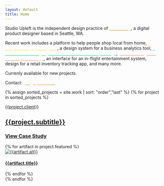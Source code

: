 ```yaml
---
layout: default
title: Home
---
```

<div class="container work-container">
    <div class="grid-row intro grid">
        <div class="grid-row-copy-intro">
            <p class="text-preset-mono">Studio Upleft is the independent design practice of <a target="_blank" href="http://www.joeshoop.com" style="color:#E68402;"><span style="color:white">Joe&nbsp;Shoop</span></a>, a digital product designer based in Seattle,&nbsp;WA.</p>
            <p class="text-preset-mono">Recent work includes a platform to help people shop local from home, <a href="/work/dailynumber/" style="color:#fbd603;"><span style="color:white">a daily fantasy sports game</span></a>, a design system for a business analytics tool, <a href="/work/shoreline/" style="color:#00c278;"><span style="color:white">a website and design guidelines for a community college</span></a>, <a href="/work/eatthismuch/" style="color:#f0754f;"><span style="color:white">product design for a meal planner app</span></a>, an interface for an in-flight entertainment system, design for a retail inventory tracking app, and many more.</p>
            <p class="text-preset-mono">Currenly available for new projects.</p>
            <p class="text-preset-mono">Contact: <a href="#" style="color:#E68402;"><span style="color:white">joe@upleft.com</span></a></p>
        </div>
    </div>
    <div class="artifacts">
        {% assign sorted_projects = site.work | sort: "order","last" %}
        {% for project in sorted_projects %}
            <div class="project grid">
            <div class="project-meta {{project.slug}}-meta">
                <a href="{{project.url}}">
                    <div class="project-client">
                        <p>{{project.client}}</p>
                    </div>
                    <div class="project-title">
                        <h2>
                            {{project.subtitle}}
                        </h2>
                    </div>
                    <div class="project-button">
                        <h3 class="underliner-container">
                            <span class="underliner-over">View Case Study</span>
                            <span class="underliner"></span>
                        </h3>
                    </div>
                </a>
            </div>
            {% for artifact in project.featured %}
            <div
            class="artifact {{artifact.type}} {{project.slug}} {{artifact.id}} rellax" 
            style="order:{{artifact.priority | default: 0 }}" 
            data-rellax-speed="{{artifact.speed}}" 
            data-rellax-zindex="{{artifact.speed}}" 
            data-background="{{project.background-color}}" 
            data-slug="{{project.slug}}">
                <div class="artifact-wrapper">
                    <a href="{{project.url | remove: 'index.html'}}">
                        <div class="artifact-image">
                        <img 
                            alt="{{artifact.alt}}"
                            srcset="
                                /work/{{project.slug}}/{{artifact.url}}_600w.{{artifact.imagetype}} 600w,
                                /work/{{project.slug}}/{{artifact.url}}_1200w.{{artifact.imagetype}} 1200w,
                                /work/{{project.slug}}/{{artifact.url}}_2400w.{{artifact.imagetype}} 2400w"
                            sizes="{% if artifact.type == 'tablet' %}
                                (max-width: 640px) 100vw, 70vw
                                {% else %}
                                (max-width: 640px) 50vw, 20vw
                                {% endif %}"
                            src="/work/{{project.slug}}/{{artifact.url}}_600w.{{artifact.imagetype}}" />
                            <div class="artifact-label">
                                <h4>{{artifact.title}}</h4>
                            </div>
                        </div>
                    </a>
                </div>
            </div>
            {% endfor %}
            </div>
        {% endfor %}
    </div>
</div>